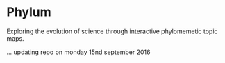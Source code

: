 # Phylum

Exploring the evolution of science through interactive phylomemetic topic maps.

... updating repo on monday 15nd september 2016
